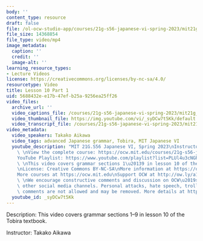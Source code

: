 ```yaml
---
body: ''
content_type: resource
draft: false
file: /ol-ocw-studio-app/courses/21g-s56-japanese-vi-spring-2023/mit21g_s56s23_l10_1_360p_16_9.mp4
file_size: 14368854
file_type: video/mp4
image_metadata:
  caption: ''
  credit: ''
  image-alt: ''
learning_resource_types:
- Lecture Videos
license: https://creativecommons.org/licenses/by-nc-sa/4.0/
resourcetype: Video
title: Lesson 10 Part 1
uid: 5688432e-e17b-47ef-b25a-9256ea25ff26
video_files:
  archive_url: ''
  video_captions_file: /courses/21g-s56-japanese-vi-spring-2023/mit21g_s56s23_l10_1_captions.vtt
  video_thumbnail_file: https://img.youtube.com/vi/_syDCw7t5Kk/default.jpg
  video_transcript_file: /courses/21g-s56-japanese-vi-spring-2023/mit21g_s56s23_l10_1_transcript.pdf
video_metadata:
  video_speakers: Takako Aikawa
  video_tags: advanced Japanese grammar, Tobira, MIT Japanese VI
  youtube_description: "MIT 21G.S56 Japanese VI, Spring 2023\nInstructor: Takako Aikawa\n\
    \ \nView the complete course: https://ocw.mit.edu/courses/21g-s56-japanese-vi-spring-2023\n\
    YouTube Playlist: https://www.youtube.com/playlist?list=PLUl4u3cNGP62Mr5APSizHgFa0hRiWgPln\n\
    \ \nThis video covers grammar sections 1\u20139 in lesson 10 of the Tobira textbook.\n\
    \nLicense: Creative Commons BY-NC-SA\nMore information at https://ocw.mit.edu/terms\n\
    More courses at https://ocw.mit.edu\nSupport OCW at http://ow.ly/a1If50zVRlQ\n\
    \ \nWe encourage constructive comments and discussion on OCW\u2019s YouTube and\
    \ other social media channels. Personal attacks, hate speech, trolling, and inappropriate\
    \ comments are not allowed and may be removed. More details at https://ocw.mit.edu/comments."
  youtube_id: _syDCw7t5Kk
---
```

Description: This video covers grammar sections 1–9 in lesson 10 of the Tobira textbook.

Instructor: Takako Aikawa